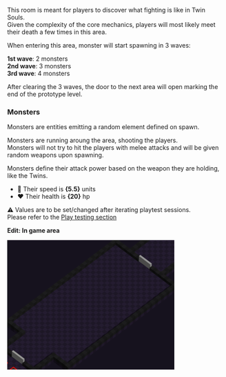 This room is meant for players to discover what fighting is like in Twin Souls. <br/>
Given the complexity of the core mechanics, players will most likely meet their death a few times in this area.

When entering this area, monster will start spawning in 3 waves:

**1st wave**: 2 monsters<br/>
**2nd wave**: 3 monsters<br/>
**3rd wave**: 4 monsters

After clearing the 3 waves, the door to the next area will open marking the end of the prototype level.

### Monsters

Monsters are entities emitting a random element defined on spawn.

Monsters are running aroung the area, shooting the players. <br/>
Monsters will not try to hit the players with melee attacks and will be given random weapons upon spawning.

Monsters define their attack power based on the weapon they are holding, like the Twins.

* 👟 Their speed is **{5.5}** units
* ❤️ Their health is **{20}** hp

⚠️ Values are to be set/changed after iterating playtest sessions. <br/> Please refer to the [Play testing section](<../playtesting/index.md>)

**Edit: In game area**

![Start](../img/area5.png)